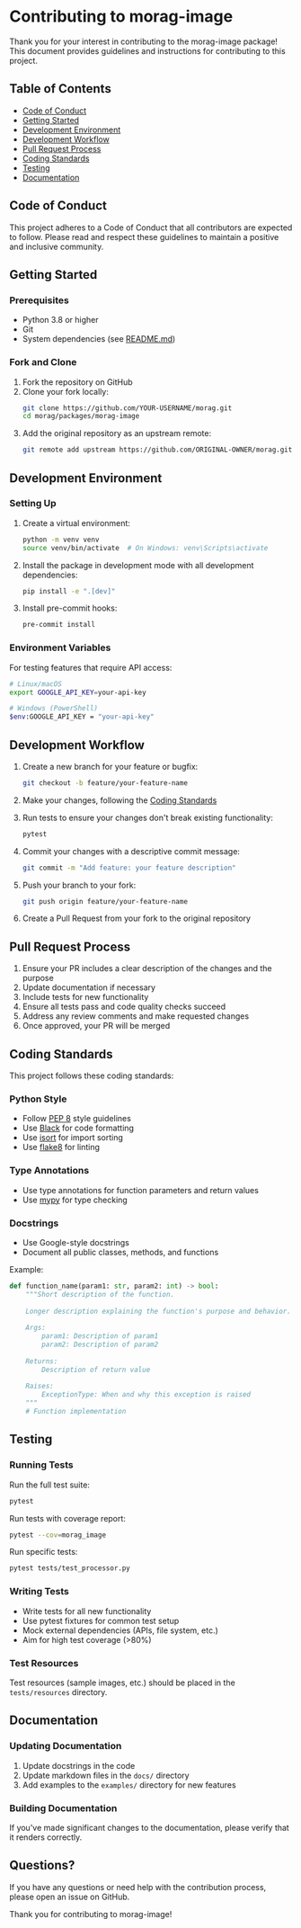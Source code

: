 # Contributing to morag-image

Thank you for your interest in contributing to the morag-image package! This document provides guidelines and instructions for contributing to this project.

## Table of Contents

- [Code of Conduct](#code-of-conduct)
- [Getting Started](#getting-started)
- [Development Environment](#development-environment)
- [Development Workflow](#development-workflow)
- [Pull Request Process](#pull-request-process)
- [Coding Standards](#coding-standards)
- [Testing](#testing)
- [Documentation](#documentation)

## Code of Conduct

This project adheres to a Code of Conduct that all contributors are expected to follow. Please read and respect these guidelines to maintain a positive and inclusive community.

## Getting Started

### Prerequisites

- Python 3.8 or higher
- Git
- System dependencies (see [README.md](README.md))

### Fork and Clone

1. Fork the repository on GitHub
2. Clone your fork locally:
   ```bash
   git clone https://github.com/YOUR-USERNAME/morag.git
   cd morag/packages/morag-image
   ```
3. Add the original repository as an upstream remote:
   ```bash
   git remote add upstream https://github.com/ORIGINAL-OWNER/morag.git
   ```

## Development Environment

### Setting Up

1. Create a virtual environment:
   ```bash
   python -m venv venv
   source venv/bin/activate  # On Windows: venv\Scripts\activate
   ```

2. Install the package in development mode with all development dependencies:
   ```bash
   pip install -e ".[dev]"
   ```

3. Install pre-commit hooks:
   ```bash
   pre-commit install
   ```

### Environment Variables

For testing features that require API access:

```bash
# Linux/macOS
export GOOGLE_API_KEY=your-api-key

# Windows (PowerShell)
$env:GOOGLE_API_KEY = "your-api-key"
```

## Development Workflow

1. Create a new branch for your feature or bugfix:
   ```bash
   git checkout -b feature/your-feature-name
   ```

2. Make your changes, following the [Coding Standards](#coding-standards)

3. Run tests to ensure your changes don't break existing functionality:
   ```bash
   pytest
   ```

4. Commit your changes with a descriptive commit message:
   ```bash
   git commit -m "Add feature: your feature description"
   ```

5. Push your branch to your fork:
   ```bash
   git push origin feature/your-feature-name
   ```

6. Create a Pull Request from your fork to the original repository

## Pull Request Process

1. Ensure your PR includes a clear description of the changes and the purpose
2. Update documentation if necessary
3. Include tests for new functionality
4. Ensure all tests pass and code quality checks succeed
5. Address any review comments and make requested changes
6. Once approved, your PR will be merged

## Coding Standards

This project follows these coding standards:

### Python Style

- Follow [PEP 8](https://www.python.org/dev/peps/pep-0008/) style guidelines
- Use [Black](https://black.readthedocs.io/) for code formatting
- Use [isort](https://pycqa.github.io/isort/) for import sorting
- Use [flake8](https://flake8.pycqa.org/) for linting

### Type Annotations

- Use type annotations for function parameters and return values
- Use [mypy](https://mypy.readthedocs.io/) for type checking

### Docstrings

- Use Google-style docstrings
- Document all public classes, methods, and functions

Example:

```python
def function_name(param1: str, param2: int) -> bool:
    """Short description of the function.
    
    Longer description explaining the function's purpose and behavior.
    
    Args:
        param1: Description of param1
        param2: Description of param2
        
    Returns:
        Description of return value
        
    Raises:
        ExceptionType: When and why this exception is raised
    """
    # Function implementation
```

## Testing

### Running Tests

Run the full test suite:

```bash
pytest
```

Run tests with coverage report:

```bash
pytest --cov=morag_image
```

Run specific tests:

```bash
pytest tests/test_processor.py
```

### Writing Tests

- Write tests for all new functionality
- Use pytest fixtures for common test setup
- Mock external dependencies (APIs, file system, etc.)
- Aim for high test coverage (>80%)

### Test Resources

Test resources (sample images, etc.) should be placed in the `tests/resources` directory.

## Documentation

### Updating Documentation

1. Update docstrings in the code
2. Update markdown files in the `docs/` directory
3. Add examples to the `examples/` directory for new features

### Building Documentation

If you've made significant changes to the documentation, please verify that it renders correctly.

## Questions?

If you have any questions or need help with the contribution process, please open an issue on GitHub.

Thank you for contributing to morag-image!